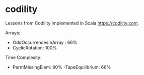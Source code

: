 # codility
Lessons from Codility implemented in Scala https://codility.com.

Arrays:
 - OddOccurrencesInArray : 66%
 - CyclicRotation: 100%
 
Time Complexity:
 - PermMissingElem: 80%
 -TapeEquilibrium: 66%

